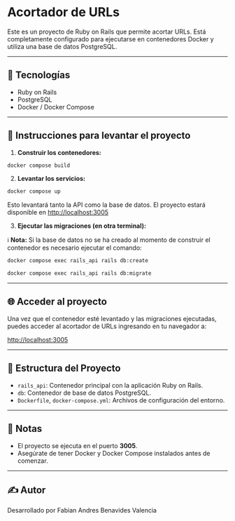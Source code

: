 # Acortador de URLs

Este es un proyecto de Ruby on Rails que permite acortar URLs. Está completamente configurado para ejecutarse en contenedores Docker y utiliza una base de datos PostgreSQL.

---

## 🚀 Tecnologías

- Ruby on Rails
- PostgreSQL
- Docker / Docker Compose

---

## 🐳 Instrucciones para levantar el proyecto

1. **Construir los contenedores:**

```bash
docker compose build
```

2. **Levantar los servicios:**

```bash
docker compose up
```

Esto levantará tanto la API como la base de datos. El proyecto estará disponible en [http://localhost:3005](http://localhost:3005)

3. **Ejecutar las migraciones (en otra terminal):**

ℹ️ **Nota:** Si la base de datos no se ha creado al momento de construir el contenedor es necesario ejecutar el comando:

```bash
docker compose exec rails_api rails db:create
```

```bash
docker compose exec rails_api rails db:migrate
```

---

## 🌐 Acceder al proyecto

Una vez que el contenedor esté levantado y las migraciones ejecutadas, puedes acceder al acortador de URLs ingresando en tu navegador a:

[http://localhost:3005](http://localhost:3005)

---

## 📂 Estructura del Proyecto

- `rails_api`: Contenedor principal con la aplicación Ruby on Rails.
- `db`: Contenedor de base de datos PostgreSQL.
- `Dockerfile`, `docker-compose.yml`: Archivos de configuración del entorno.

---

## 🧪 Notas

- El proyecto se ejecuta en el puerto **3005**.
- Asegúrate de tener Docker y Docker Compose instalados antes de comenzar.

---

## ✍️ Autor

Desarrollado por Fabian Andres Benavides Valencia
